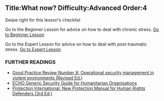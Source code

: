Title:What now?
Difficulty:Advanced
Order:4
---
Swipe right for this lesson's checklist

Go to the Beginner Lesson for advice on how to deal with chronic stress.
[Go to Beginner Lesson](umbrella://lesson/stress/0)

Go to the Expert Lesson for advice on how to deal with post-traumatic stress.
[Go to Expert Lesson](umbrella://lesson/stress/2)

### FURTHER READINGS

*   [Good Practice Review Number 8: Operational security management in violent environments (Revised Ed.)](https://www.odihpn.org/download/gpr_8_revised2pdf)
*   [ECHO Generic Security Guide for Humanitarian Organisations](https://www.google.co.uk/url?sa=t&rct=j&q=&esrc=s&source=web&cd=1&cad=rja&uact=8&ved=0CCEQFjAA&url=http%3A%2F%2Fec.europa.eu%2Fecho%2Ffiles%2Fevaluation%2Fwatsan2005%2Fannex_files%2FECHO%2FECHO12%20-%20echo_generic_security_guide_en.doc&ei=kLxAVc6LOILuUP2SgbAE&usg=AFQjCNEXEOcbLeV24f3WolHmDwLq7KJzlQ&sig2=hbnI7wfdrGIHS7mmikBRWA)
*   [Protection International: New Protection Manual for Human Rights Defenders (3rd Ed.)](http://protectioninternational.org/publication/new-protection-manual-for-human-rights-defenders-3rd-edition/)